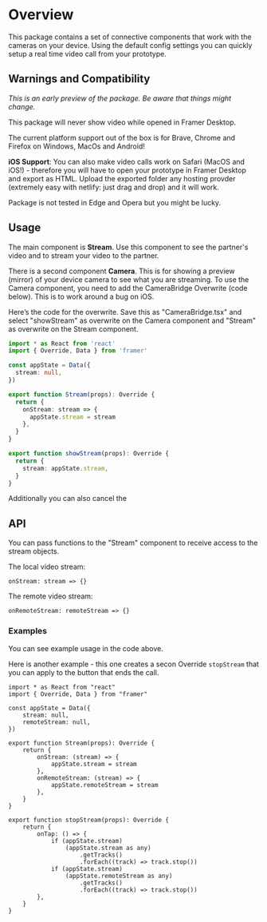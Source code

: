 # Overview

This package contains a set of connective components that work with the cameras on your device. Using the default config settings you can quickly setup a real time video call from your prototype.

## Warnings and Compatibility

_This is an early preview of the package. Be aware that things might change._

This package will never show video while opened in Framer Desktop.

The current platform support out of the box is for Brave, Chrome and Firefox on Windows, MacOs and Android!

**iOS Support**: You can also make video calls work on Safari (MacOS and iOS!) - therefore you will have to open your prototype in Framer Desktop and export as HTML. Upload the exported folder any hosting provder (extremely easy with netlify: just drag and drop) and it will work.

Package is not tested in Edge and Opera but you might be lucky.

## Usage

The main component is **Stream**. Use this component to see the partner's video and to stream your video to the partner.

There is a second component **Camera**. This is for showing a preview (mirror) of your device camera to see what you are streaming. To use the Camera component, you need to add the CameraBridge Overwrite (code below). This is to work around a bug on iOS.

Here’s the code for the overwrite. Save this as "CameraBridge.tsx" and select "showStream" as overwrite on the Camera component and "Stream" as overwrite on the Stream component.

```typescript
import * as React from 'react'
import { Override, Data } from 'framer'

const appState = Data({
  stream: null,
})

export function Stream(props): Override {
  return {
    onStream: stream => {
      appState.stream = stream
    },
  }
}

export function showStream(props): Override {
  return {
    stream: appState.stream,
  }
}
```

Additionally you can also cancel the

## API

You can pass functions to the "Stream" component to receive access to the stream objects.

The local video stream:

```
onStream: stream => {}
```

The remote video stream:

```
onRemoteStream: remoteStream => {}
```

### Examples

You can see example usage in the code above.

Here is another example - this one creates a secon Override `stopStream` that you can apply to the button that ends the call.

```
import * as React from "react"
import { Override, Data } from "framer"

const appState = Data({
    stream: null,
    remoteStream: null,
})

export function Stream(props): Override {
    return {
        onStream: (stream) => {
            appState.stream = stream
        },
        onRemoteStream: (stream) => {
            appState.remoteStream = stream
        },
    }
}

export function stopStream(props): Override {
    return {
        onTap: () => {
            if (appState.stream)
                (appState.stream as any)
                    .getTracks()
                    .forEach((track) => track.stop())
            if (appState.stream)
                (appState.remoteStream as any)
                    .getTracks()
                    .forEach((track) => track.stop())
        },
    }
}

```
